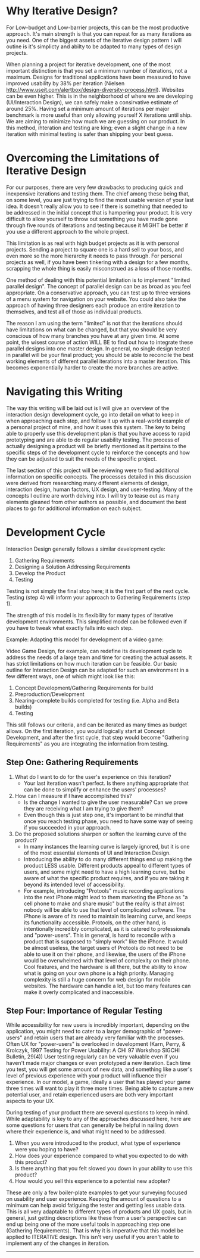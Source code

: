 
# Why Iterative Design?

For Low-budget and Low-barrier projects, this can be the most productive approach. It's main strength is that you can repeat for as many iterations as you need. One of the biggest assets of the iterative design pattern I will outine is it's simplicty and abilty to be adapted to many types of design projects.

When planning a project for iterative development, one of the most important distinction is that you set a minimum number of iterations, not a maximum. Designs for traditional applications have been measured to have improved usability by 38% per iteration (Nielsen http://www.useit.com/alertbox/design-diversity-process.html). Websites can be even higher. This is in the neighborhood of where we are developing (UI/Interaction Design), we can safely make a consirvative estimate of around 25%. Having set a minimum amount of iterations per major benchmark is more useful than only allowing yourself X iterations until ship. We are aiming to minimize how much we are guessing on our product. In this method, ihteration and testing are king; even a slight change in a new iteration with minimal testing is safer than shipping your best guess.

# Overcoming the Limitations of Iterative Design

For our purposes, there are very few drawbacks to producing quick and inexpensive iterations and testing them. The chief among these being that, on some level, you are just trying to find the most usable version of your last idea. It doesn't really allow you to see if there is something that needed to be addressed in the initial concept that is hampering your product. It is very difficult to allow yourself to throw out something you have made gone through five rounds of iterations and testing because it MIGHT be better if you use a different approach to the whole project.

This limitation is as real with high budget projects as it is with personal projects. Sending a project to square one is a hard sell to your boss, and even more so the more hierarchy it needs to pass through. For personal projects as well, if you have been tinkering with a design for a few months, scrapping the whole thing is easily misconstrued as a loss of those months.

One method of dealing with this potential limitation is to implement "limited parallel design". The concept of parallel design can be as broad as you feel appropriate. On a conservative approach, you can test up to three versions of a menu system for navigation on your website. You could also take the approach of having three designers each produce an entire iteration to themselves, and test all of those as individual products.

The reason I am using the term "limited" is not that the iterations should have limitations on what can be changed, but that you should be very conscious of how many branches you have at any given time. At some point, the wisest course of action WILL BE to find out how to integrate these parallel designs into one master design. In general, no single design tested in parallel will be your final product; you should be able to reconcile the best working elements of different parallel iterations into a master iteration. This becomes exponentially harder to create the more branches are active.


# Navigating this Writing
The way this writing will be laid out is I will give an overview of the interaction design development cycle, go into detail on what to keep in when approaching each step, and follow it up with a real-world example of a personal project of mine, and how it uses this system. The key to being able to properly use this development plan is that you have access to rapid prototyping and are able to do regular usability testing. The process of actually designing a product will be briefly mentioned as it pertains to the specific steps of the development cycle to reinforce the concepts and how they can be adjusted to suit the needs of the specific project.

The last section of this project will be reviewing were to find additional information on specific concepts. The processes detailed in this discussion were derived from researching many different elements of design, interaction design, human factors, UX design, and user-testing. Many of the concepts I outline are worth delving into. I will try to tease out as many elements gleaned from other authors as possible, and document the best places to go for additional information on each subject.

# Development Cycle
Interaction Design generally follows a similar development cycle:

1. Gathering Requirements
2. Designing a Solution Addressing Requirements
3. Develop the Product
4. Testing

Testing is not simply the final stop here; it is the first part of the next cycle. Testing (step 4) will inform your approach to Gathering Requirements (step 1).

The strength of this model is its flexibility for many types of iterative development environments. This simplified model can be followed even if you have to tweak what exactly falls into each step.

Example: Adapting this model for development of a video game: 

Video Game Design, for example, can redefine its development cycle to address the needs of a large team and time for creating the actual assets. It has strict limitations on how much iteration can be feasible. Our basic outline for Interaction Design can be adapted for such an environment in a few different ways, one of which might look like this:

1. Concept Development/Gathering Requirements for build
2. Preproduction/Development
3. Nearing-complete builds completed for testing (i.e. Alpha and Beta builds)
4. Testing

This still follows our criteria, and can be iterated as many times as budget allows. On the first iteration, you would logically start at Concept Development, and after the first cycle, that step would become "Gathering Requirements" as you are integrating the information from testing.

## Step One: Gathering Requirements

1. What do I want to do for the user's experience on this iteration?
	* Your last iteration wasn't perfect. Is there anything appropriate that can be done to simplify or enhance the users' processes?
1. How can I measure if I have accomplished this?
	* Is the change I wanted to give the user measurable? Can we prove they are receiving what I am trying to give them?
	* Even though this is just step one, it's important to be mindful that once you reach testing phase, you need to have some way of seeing if you succeeded in your approach.
1. Do the proposed solutions sharpen or soften the learning curve of the product?
	* In many instances the learning curve is largely ignored, but it is one of the most essential elements of UI and Interaction Design.
	* Introducing the ability to do many different things end up making the product LESS usable. Different products appeal to different types of users, and some might need to have a high learning curve, but be aware of what the specific product requires, and if you are taking it beyond its intended level of accessibility.
	* For example, introducing "Protools" music recording applications into the next iPhone might lead to them marketing the iPhone as "a cell phone to make and share music" but the reality is that almost nobody will be able to use that level of complicated software. The iPhone is aware of its need to maintain its learning curve, and keeps its functionality accessible. Protools, on the other hand, is intentionally incredibly complicated, as it is catered to professionals and "power-users". This in general, is hard to reconcile with a product that is supposed to "simply work" like the iPhone. It would be almost useless, the target users of Protools do not need to be able to use it on their phone, and likewise, the users of the iPhone would be overwhelmed with that level of complexity on their phone. Cool features, and the hardware is all there, but the ability to know what is going on your own phone is a high priority. Managing complexity is still a huge concern for web design for mobile websites. The hardware can handle a lot, but too many features can make it overly complicated and inaccessible.

## Step Four: Importance of Regular Testing 

While accessibility for new users is incredibly important, depending on the application, you might need to cater to a larger demographic of "power-users" and retain users that are already very familiar with the processes. Often UX for "power-users" is overlooked in development (Karn, Perry, & Krolczyk, 1997 Testing for Power Usability: A CHI 97 Workshop SIGCHI Bulletin, 29(4)) User testing regularly can be very valuable even if you haven't made major changes or even prototyped a new iteration. Each time you test, you will get some amount of new data, and something like a user's level of previous experience with your product will influence their experience. In our model, a game, ideally a user that has played your game three times will want to play it three more times. Being able to capture a new potential user, and retain experienced users are both very important aspects to your UX.

During testing of your product there are several questions to keep in mind. While adaptability is key to any of the approaches discussed here, here are some questions for users that can generally be helpful in nailing down where their experience is, and what might need to be addressed.

1. When you were introduced to the product, what type of experience were you hoping to have?
1. How does your experience compared to what you expected to do with this product?
1. Is there anything that you felt slowed you down in your ability to use this product?
1. How would you sell this experience to a potential new adopter?

These are only a few boiler-plate examples to get your surveying focused on usability and user experience. Keeping the amount of questions to a minimum can help avoid fatiguing the tester and getting less usable data. This is all very adaptable to different types of products and UX goals, but in general, just getting descriptions like these from a user's perspective can end up being one of the more useful tools in approaching step one (Gathering Requirements). That is why it is imperative that this model be applied to ITERATIVE design. This isn't very useful if you aren't able to implement any of the changes in iteration.


---
